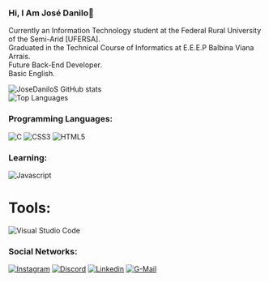 ### Hi, I Am José Danilo👋
Currently an Information Technology student at the Federal Rural University of the Semi-Arid [UFERSA].<br>
Graduated in the Technical Course of Informatics at E.E.E.P Balbina Viana Arrais.<br>
Future Back-End Developer.<br>
Basic English.


![JoseDaniloS GitHub stats](https://github-readme-stats.vercel.app/api?username=JoseDaniloS&show_icons=true&theme=radical)
<br>
![Top Languages](https://github-readme-stats.vercel.app/api/top-langs/?username=JoseDaniloS&layout=compact&theme=radical)

### Programming Languages:
![C](https://img.shields.io/badge/c-%2300599C.svg?style=for-the-badge&logo=c&logoColor=white)
![CSS3](https://img.shields.io/badge/css3-%231572B6.svg?style=for-the-badge&logo=css3&logoColor=white) 
![HTML5](https://img.shields.io/badge/html5-%23E34F26.svg?style=for-the-badge&logo=html5&logoColor=white)

### Learning:
![Javascript](https://img.shields.io/badge/JavaScript-F7DF1E?style=for-the-badge&logo=javascript&logoColor=black)

# Tools:
![Visual Studio Code](https://img.shields.io/badge/Visual%20Studio%20Code-0078d7.svg?style=for-the-badge&logo=visual-studio-code&logoColor=white)

### Social Networks:

[![Instagram](https://img.shields.io/badge/Instagram-E4405F?style=for-the-badge&logo=instagram&logoColor=white)](https://instagram.com/jdanilos_)
[![Discord](https://img.shields.io/badge/Discord-7289DA?style=for-the-badge&logo=discord&logoColor=white)](https://discord.gg/JDksjs_)
[![Linkedin](https://img.shields.io/badge/LinkedIn-0077B5?style=for-the-badge&logo=linkedin&logoColor=white)](https://www.linkedin.com/in/jos%C3%A9-danilo-6197a02a3)
[![G-Mail](https://img.shields.io/badge/Gmail-D14836?style=for-the-badge&logo=gmail&logoColor=white)](danilojose.1d@gmail.com)
